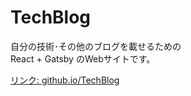 TechBlog
=========================

自分の技術･その他のブログを載せるための  
React + Gatsby のWebサイトです。

[リンク: github.io/TechBlog](https://sarrrrry.github.io/TechBlog/)

